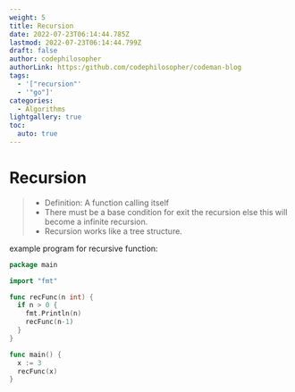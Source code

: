 ```yaml
---
weight: 5
title: Recursion
date: 2022-07-23T06:14:44.785Z
lastmod: 2022-07-23T06:14:44.799Z
draft: false
author: codephilosopher
authorLink: https:/github.com/codephilosopher/codeman-blog
tags:
  - '["recursion"'
  - '"go"]'
categories:
  - Algorithms
lightgallery: true
toc:
  auto: true
---
```

# **Recursion**

> * Definition: A function calling itself
> * There must be a base condition for exit the recursion else this will become a infinite recursion.
> * Recursion works like a tree structure.                                                                                                                                        



example program for recursive function:

```go
package main

import "fmt"

func recFunc(n int) {
  if n > 0 {
    fmt.Println(n)
    recFunc(n-1)
  }
}

func main() {
  x := 3
  recFunc(x)
}
```